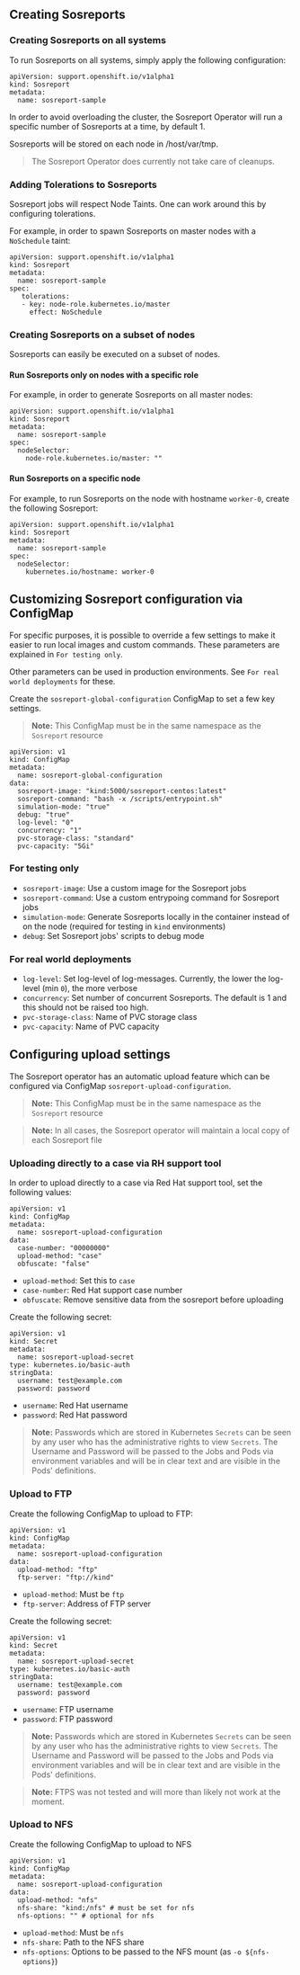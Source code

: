 ## Creating Sosreports

### Creating Sosreports on all systems

To run Sosreports on all systems, simply apply the following configuration:
~~~
apiVersion: support.openshift.io/v1alpha1
kind: Sosreport
metadata:
  name: sosreport-sample
~~~

In order to avoid overloading the cluster, the Sosreport Operator will run a specific number of Sosreports at a time, by default 1. 

Sosreports will be stored on each node in /host/var/tmp. 

> The Sosreport Operator does currently not take care of cleanups.

### Adding Tolerations to Sosreports

Sosreport jobs will respect Node Taints. One can work around this by configuring tolerations.

For example, in order to spawn Sosreports on master nodes with a `NoSchedule` taint:
~~~
apiVersion: support.openshift.io/v1alpha1
kind: Sosreport
metadata:
  name: sosreport-sample
spec:
   tolerations:
   - key: node-role.kubernetes.io/master
     effect: NoSchedule
~~~

### Creating Sosreports on a subset of nodes

Sosreports can easily be executed on a subset of nodes.

#### Run Sosreports only on nodes with a specific role

For example, in order to generate Sosreports on all master nodes:
~~~
apiVersion: support.openshift.io/v1alpha1
kind: Sosreport
metadata:
  name: sosreport-sample
spec:
  nodeSelector:
    node-role.kubernetes.io/master: ""
~~~

#### Run Sosreports on a specific node

For example, to run Sosreports on the node with hostname `worker-0`, create the following Sosreport:
~~~
apiVersion: support.openshift.io/v1alpha1
kind: Sosreport
metadata:
  name: sosreport-sample 
spec:
  nodeSelector:
    kubernetes.io/hostname: worker-0
~~~

## Customizing Sosreport configuration via ConfigMap

For specific purposes, it is possible to override a few settings to make it easier to run local images and custom commands. These parameters are explained in `For testing only`.

Other parameters can be used in production environments. See `For real world deployments` for these.

Create the `sosreport-global-configuration` ConfigMap to set a few key settings.

> **Note:** This ConfigMap must be in the same namespace as the `Sosreport` resource

~~~
apiVersion: v1
kind: ConfigMap
metadata:
  name: sosreport-global-configuration
data:
  sosreport-image: "kind:5000/sosreport-centos:latest"
  sosreport-command: "bash -x /scripts/entrypoint.sh"
  simulation-mode: "true"
  debug: "true"
  log-level: "0"
  concurrency: "1"
  pvc-storage-class: "standard"
  pvc-capacity: "5Gi"
~~~

### For testing only

* `sosreport-image`: Use a custom image for the Sosreport jobs
* `sosreport-command`: Use a custom entrypoing command for Sosreport jobs
* `simulation-mode`: Generate Sosreports locally in the container instead of on the node (required for testing in `kind` environments)
* `debug`: Set Sosreport jobs' scripts to debug mode

### For real world deployments

* `log-level`: Set log-level of log-messages. Currently, the lower the log-level (min `0`), the more verbose
* `concurrency`: Set number of concurrent Sosreports. The default is 1 and this should not be raised too high.
* `pvc-storage-class`: Name of PVC storage class
* `pvc-capacity`: Name of PVC capacity

## Configuring upload settings

The Sosreport operator has an automatic upload feature which can be configured via ConfigMap `sosreport-upload-configuration`.

> **Note:** This ConfigMap must be in the same namespace as the `Sosreport` resource

> **Note:** In all cases, the Sosreport operator will maintain a local copy of each Sosreport file

### Uploading directly to a case via RH support tool

In order to upload directly to a case via Red Hat support tool, set the following values:
~~~
apiVersion: v1
kind: ConfigMap
metadata:
  name: sosreport-upload-configuration
data:
  case-number: "00000000"
  upload-method: "case"
  obfuscate: "false"
~~~

* `upload-method`: Set this to `case`
* `case-number`: Red Hat support case number
* `obfuscate`: Remove sensitive data from the sosreport before uploading

Create the following secret:
~~~
apiVersion: v1
kind: Secret
metadata:
  name: sosreport-upload-secret
type: kubernetes.io/basic-auth
stringData:
  username: test@example.com
  password: password
~~~

* `username`: Red Hat username
* `password`: Red Hat password

> **Note:** Passwords which are stored in Kubernetes `Secrets` can be seen by any user who has the administrative rights to view `Secrets`. The Username and Password will be passed to the Jobs and Pods via environment variables and will be in clear text and are visible in the Pods' definitions.

### Upload to FTP

Create the following ConfigMap to upload to FTP:
~~~
apiVersion: v1
kind: ConfigMap
metadata:
  name: sosreport-upload-configuration
data:
  upload-method: "ftp"
  ftp-server: "ftp://kind"
~~~

* `upload-method`: Must be `ftp`
* `ftp-server`: Address of FTP server

Create the following secret:
~~~
apiVersion: v1
kind: Secret
metadata:
  name: sosreport-upload-secret
type: kubernetes.io/basic-auth
stringData:
  username: test@example.com
  password: password
~~~

* `username`: FTP username
* `password`: FTP password

> **Note:** Passwords which are stored in Kubernetes `Secrets` can be seen by any user who has the administrative rights to view `Secrets`. The Username and Password will be passed to the Jobs and Pods via environment variables and will be in clear text and are visible in the Pods' definitions.

> **Note:** FTPS was not tested and will more than likely not work at the moment.

### Upload to NFS

Create the following ConfigMap to upload to NFS
~~~
apiVersion: v1
kind: ConfigMap
metadata:
  name: sosreport-upload-configuration
data:
  upload-method: "nfs"
  nfs-share: "kind:/nfs" # must be set for nfs
  nfs-options: "" # optional for nfs
~~~

* `upload-method`: Must be `nfs`
* `nfs-share`: Path to the NFS share
* `nfs-options`: Options to be passed to the NFS mount (as `-o ${nfs-options}`)

